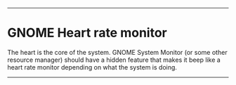 
***

# GNOME Heart rate monitor

The heart is the core of the system. GNOME System Monitor (or some other resource manager) should have a hidden feature that makes it beep like a heart rate monitor depending on what the system is doing.

***
